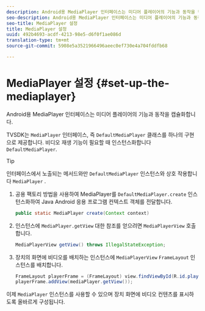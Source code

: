 ```yaml
---
description: Android용 MediaPlayer 인터페이스는 미디어 플레이어의 기능과 동작을 캡슐화합니다.
seo-description: Android용 MediaPlayer 인터페이스는 미디어 플레이어의 기능과 동작을 캡슐화합니다.
seo-title: MediaPlayer 설정
title: MediaPlayer 설정
uuid: 492b4693-acdf-4213-98e5-d6f0f1ae086d
translation-type: tm+mt
source-git-commit: 5908e5a3521966496aeec0ef730e4a704fddfb68

---
```



# MediaPlayer 설정 {#set-up-the-mediaplayer}

Android용 MediaPlayer 인터페이스는 미디어 플레이어의 기능과 동작을 캡슐화합니다.

TVSDK는 `MediaPlayer` 인터페이스, 즉 `DefaultMediaPlayer` 클래스를 하나의 구현으로 제공합니다. 비디오 재생 기능이 필요할 때 인스턴스화합니다 `DefaultMediaPlayer`.

>[!TIP]
>
>인터페이스에서 노출되는 메서드와만 `DefaultMediaPlayer` 인스턴스와 상호 작용합니다 `MediaPlayer` .

1. 공용 팩토리 방법을 사용하여 MediaPlayer를 `DefaultMediaPlayer.create` 인스턴스화하여 Java Android 응용 프로그램 컨텍스트 객체를 전달합니다.

   ```java
   public static MediaPlayer create(Context context) 
   ```

1. 인스턴스에 `MediaPlayer.getView` 대한 참조를 얻으려면 `MediaPlayerView` 호출합니다.

   ```java
   MediaPlayerView getView() throws IllegalStateException; 
   ```

1. 장치의 화면에 비디오를 배치하는 인스턴스에 `MediaPlayerView` `FrameLayout` 인스턴스를 배치합니다.

   ```java
   FrameLayout playerFrame = (FrameLayout) view.findViewById(R.id.playerFrame); 
   playerFrame.addView(mediaPlayer.getView()); 
   ```

이제 `MediaPlayer` 인스턴스를 사용할 수 있으며 장치 화면에 비디오 컨텐츠를 표시하도록 올바르게 구성됩니다.
